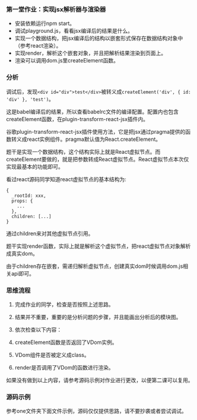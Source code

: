 ### 第一堂作业：实现jsx解析器与渲染器
- 安装依赖运行npm start。
- 调试playground.js，看看jsx编译后的结果是什么。
- 实现一个数据结构，把jsx编译后的结构以嵌套形式保存在数据结构对象中（参考react渲染）。
- 实现render，解析这个嵌套对象，并且把解析结果渲染到页面上。
- 渲染可以调用dom.js里createElement函数。

### 分析
调试后，发现`<div id="div">test</div>`被转义成`createElement('div', { id: 'div' }, 'test')`。

这是babel编译后的结果，所以查看babelrc文件的编译配置。配置内也包含createElement函数，在plugin-transform-react-jsx插件内。

谷歌plugin-transform-react-jsx插件使用方法，它是把jsx通过pragma提供的函数转义成react实例组件。pragma默认值为React.createElement。

题干是实现一个数据结构，这个结构实际上就是React虚拟节点。而createElement要做的，就是把参数转成React虚拟节点。React虚拟节点本次仅实现最基本的功能即可。

看过react源码同学知道react虚拟节点的基本结构为:

```
{
  _rootId: xxx,
  props: {
    ...
  },
  children: [...]
}
```
通过children来对其他虚拟节点引用。

题干实现render函数，实际上就是解析这个虚拟节点，把react虚拟节点对象解析成真实dom。

由于children存在嵌套，需递归解析虚拟节点，创建真实dom时候调用dom.js相关api即可。

### 思维流程
1. 完成作业的同学，检查是否按照上述思路。

2. 结果并不重要，重要的是分析问题的步骤，并且能画出分析后的模块图。

3. 依次检查以下内容：
  1. createElement函数是否返回了VDom实例。
  2. VDom组件是否被定义成class。
  3. render是否调用了VDom的函数进行渲染。

如果没有做到以上内容，请参考源码示例对作业进行更改，以便第二课可以复用。

### 源码示例
参考one文件夹下面文件示例，源码仅仅提供思路，请不要抄袭或者尝试调试。

